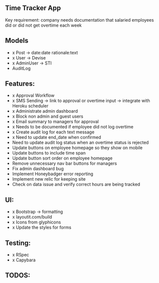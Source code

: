 ## Time Tracker App

Key requirement: company needs documentation that salaried employees did or did not get overtime each week

## Models
- x Post -> date:date rationale:text
- x User -> Devise
- x AdminUser -> STI
- AuditLog

## Features:
- x Approval Workflow
-	x SMS Sending -> link to approval or overtime input -> integrate with Heroku scheduler
-	x Administrate admin dashboard
- x Block non admin and guest users
-	x Email summary to managers for approval
-	x Needs to be documented if employee did not log overtime
- x Create audit log for each text message
- x Need to update end_date when confirmed
- Need to update audit log status when an overtime status is rejected
- Update buttons on employee homepage so they show on mobile
- Update buttons to include time span
- Update button sort order on employee homepage
- Remove unnecessary nav bar buttons for managers
- Fix admin dashboard bug
- Implement Honeybadger error reporting
- Implement new relic for keeping site
- Check on data issue and verify correct hours are being tracked

## UI:
- x Bootstrap -> formatting
- x layoutit.com/build
- x Icons from glyphicons
- x Update the styles for forms

## Testing:
- x RSpec
- x Capybara

## TODOS:
